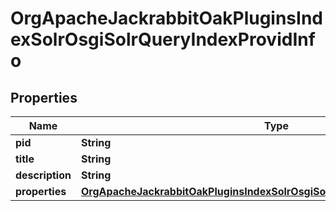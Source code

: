 
# OrgApacheJackrabbitOakPluginsIndexSolrOsgiSolrQueryIndexProvidInfo

## Properties
Name | Type | Description | Notes
------------ | ------------- | ------------- | -------------
**pid** | **String** |  |  [optional]
**title** | **String** |  |  [optional]
**description** | **String** |  |  [optional]
**properties** | [**OrgApacheJackrabbitOakPluginsIndexSolrOsgiSolrQueryIndexProvidProperties**](OrgApacheJackrabbitOakPluginsIndexSolrOsgiSolrQueryIndexProvidProperties.md) |  |  [optional]



